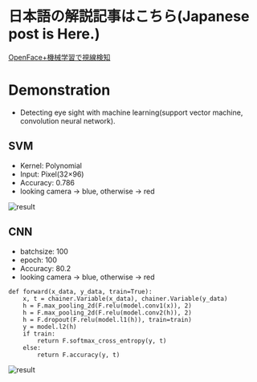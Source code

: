 # 日本語の解説記事はこちら(Japanese post is Here.)
[OpenFace+機械学習で視線検知](https://qiita.com/29Takuya/items/5c95b2a1fa42975305c9)

# Demonstration
- Detecting eye sight with machine learning(support vector machine, convolution neural network).

## SVM
- Kernel: Polynomial
- Input:  Pixel(32×96)
- Accuracy: 0.786
- looking camera -> blue, otherwise -> red
  
 ![result](https://github.com/29Takuya/EyeSight/blob/media/output_svm.gif)
 
 
## CNN
- batchsize: 100
- epoch: 100
- Accuracy: 80.2
- looking camera -> blue, otherwise -> red
```
def forward(x_data, y_data, train=True):
    x, t = chainer.Variable(x_data), chainer.Variable(y_data)
    h = F.max_pooling_2d(F.relu(model.conv1(x)), 2)
    h = F.max_pooling_2d(F.relu(model.conv2(h)), 2)
    h = F.dropout(F.relu(model.l1(h)), train=train)
    y = model.l2(h)
    if train:
        return F.softmax_cross_entropy(y, t)
    else:
        return F.accuracy(y, t)
```

![result](https://github.com/29Takuya/EyeSight/blob/media/output_cnn.gif)
